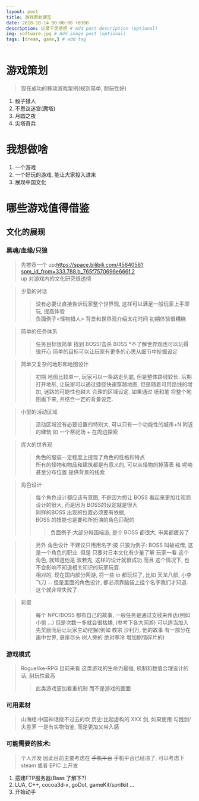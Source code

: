 ```yaml
---
layout: post
title: 游戏策划便签
date: 2018-10-14 00:00:00 +0300
description: 记录下灵感把 # Add post description (optional)
img: software.jpg # Add image post (optional)
tags: [dream, game,] # add tag
---
```


# 游戏策划
> 现在成功的移动游戏案例(规则简单, 耐玩性好)
1. 骰子猎人
2. 不思议迷宫(魔塔)
3. 月圆之夜
4. 尖塔奇兵

# 我想做啥
1. 一个游戏
2. 一个好玩的游戏, 能让大家投入进来
3. 展现中国文化

# 哪些游戏值得借鉴

## 文化的展现
### 黑魂/血缘/只狼 
> 先推荐一个 up:https://space.bilibili.com/4564056?spm_id_from=333.788.b_765f7570696e666f.2   
> up 对游戏内的文化研究很透彻

> 少量的对话
>>没有必要让直接告诉玩家整个世界观, 这样可以满足一般玩家上手即玩, 提高体验  
>>负面例子<怪物猎人> 背景和世界观介绍太花时间 初期体验很糟糕

> 简单的任务体系    
>>  任务目标很简单 找到 BOSS/击杀 BOSS 
>>  *不了解世界观也可以玩得很开心
>>  简单的目标可以让玩家有更多的心思从细节中挖掘设定

> 简单又复杂的地形和地图设计
>>  初期 地图比较单一, 玩家可以一条路走到底, 但是整体路线较长.
>>  后期 打开地形, 让玩家可以通过捷径快速穿越地图, 但是随着可用路线的增加, 迷路的可能性也越大
>>  合理的区域设定. 如果通过 纸和笔 将整个地图画下来, 并结合一定的背景设定.

> 小型的活动区域
>> 活动区域没有必要设置的特别大, 可以只有一个功能性的城市+N 附近的建筑
>> 如 一个祭祀场 + 在周边探索

> 庞大的世界观  
>> 角色的服装一定程度上提现了角色的性格和特点    
>> 所有的怪物和物品和建筑都是有意义的, 可以从怪物的掉落表 和 呢喃 甚至分布位置 提供背景的线索  

> 角色设计  
>> 每个角色设计都应该有意图, 不是因为想让 BOSS 看起来更加壮观而设计的很大, 而是因为 BOSS的设定就是很大      
>> 同样的BOSS 出现的位置必须要有依据,   
>> BOSS 的技能也是要和所扮演的角色匹配的    
>>> 负面例子:大部分韩国端游, 是个 BOSS 都很大, 审美都疲劳了

>> 另外 角色设计 不建议只用用名字:按 只狼为例子: BOSS 叫破戒僧, 这是一个角色的职业. 但是 只要对日本文化有少量了解 玩家一看 这个角色, 就知道他是 波若鬼, 这样的设计就很成功.而且 这个情况下, 也不会影响不知道相关知识的玩家玩耍.     
>> 相对的, 现在国内部分网游, 将一些 ip 都玩烂了, 比如 天龙八部, 小李飞刀 ... 但是里面的角色设计, 都必须靠脑袋上挂个名字我们才知道. 这个就非常失败了. 

> 彩蛋
>> 每个 NPC/BOSS 都有自己的故事, 一般任务是通过支线来传达(例如小偷 ...) 但是次数一多就会很枯燥, (参考下各大网游)
>> 可以适当加入先奖励而后让玩家主动挖掘(例如 教宗 沙利万, 他的故事 有一部分在画中世界, 悬崖尽头 树人旁的 绝对寒冷 增加剧情碎片的)

### 游戏模式
> Roguelike-RPG 目前来看 这类游戏的生命力最强, 机制和数值合理设计的话, 耐玩性最高
>> 此类游戏更加看重机制 而不是游戏的画面

### 可用素材
> 山海经:中国神话绕不过去的坎
> 历史:比起虚构的 XXX 剑, 如果使用 勾践剑/夫差茅 一是有实物借鉴, 而是更加又带入感

### 可能需要的技术:
> 个人开发 因此目前主要考虑在 ~~手机平台~~ 手机平台已经凉了, 可以考虑下 steam 或者 EPIC 上开发
1. 搭建FTP服务器(Baas 了解下?)
2. LUA, C++, cocoa3d-x, goDot, gameKit/spritkit ...
3. 开始动手